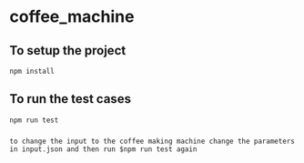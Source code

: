 # coffee_machine
## To setup the project
	npm install

## To run the test cases
	npm run test

###
	to change the input to the coffee making machine change the parameters in input.json and then run $npm run test again

